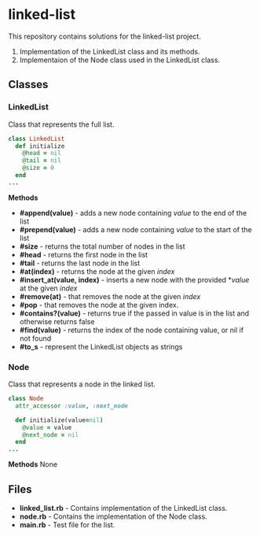 # linked-list

This repository contains solutions for the linked-list project.
1. Implementation of the LinkedList class and its methods.
2. Implementaion of the Node class used in the LinkedList class.

## Classes

### LinkedList
Class that represents the full list.
```ruby
class LinkedList
  def initialize
    @head = nil
    @tail = nil
    @size = 0
  end
...
```

**Methods**
- **#append(value)** - adds a new node containing *value* to the end of the list
- **#prepend(value)** - adds a new node containing *value* to the start of the list
- **#size** - returns the total number of nodes in the list
- **#head** - returns the first node in the list
- **#tail** - returns the last node in the list
- **#at(index)** - returns the node at the given *index*
- **#insert_at(value, index)** - inserts a new node with the provided **value* at the given *index*
- **#remove(at)** -  that removes the node at the given *index*
- **#pop** -  that removes the node at the given index.
- **#contains?(value)** - returns true if the passed in value is in the list and otherwise returns false
- **#find(value)** - returns the index of the node containing value, or nil if not found
- **#to_s** - represent the LinkedList objects as strings

### Node
Class that represents a node in the linked list.
```ruby
class Node
  attr_accessor :value, :next_node

  def initialize(value=nil)
    @value = value
    @next_node = nil
  end
...
```

**Methods**
None

## Files
- **linked_list.rb** - Contains implementation of the LinkedList class.
- **node.rb** - Contains the implementation of the Node class.
- **main.rb** - Test file for the list.